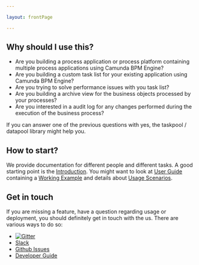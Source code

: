 ```yaml
---

layout: frontPage

---
```


## Why should I use this?

* Are you building a process application or process platform containing multiple process applications
using Camunda BPM Engine? 
* Are you building a custom task list for your existing application using 
Camunda BPM Engine?
* Are you trying to solve performance issues with you task list?
* Are you building a archive view for the business objects processed by your processes?
* Are you interested in a audit log for any changes performed during the execution of the business process?

If you can answer one of the previous questions with yes, the taskpool / datapool library might help you.

## How to start?

We provide documentation for different people and different tasks. A good starting point is the 
[Introduction](./wiki/introduction). You might want to look at [User Guide](./wiki/user-guide) containing
a [Working Example](./wiki/user-guide/example) and details about [Usage Scenarios](./wiki/user-guide/scenarios).

## Get in touch

If you are missing a feature, have a question regarding usage or deployment, you should definitely get in touch 
with the us. There are various ways to do so:

* [![Gitter](https://badges.gitter.im/holunda-io/camunda-bpm-taskpool.svg)](https://gitter.im/holunda-io/camunda-bpm-taskpool?utm_source=badge&utm_medium=badge&utm_campaign=pr-badge)
* [Slack](https://holunda.slack.com/messages/taskpool/)
* [Github Issues](https://github.com/holunda-io/camunda-bpm-taskpool/issues)
* [Developer Guide](/wiki/developer-guide)




